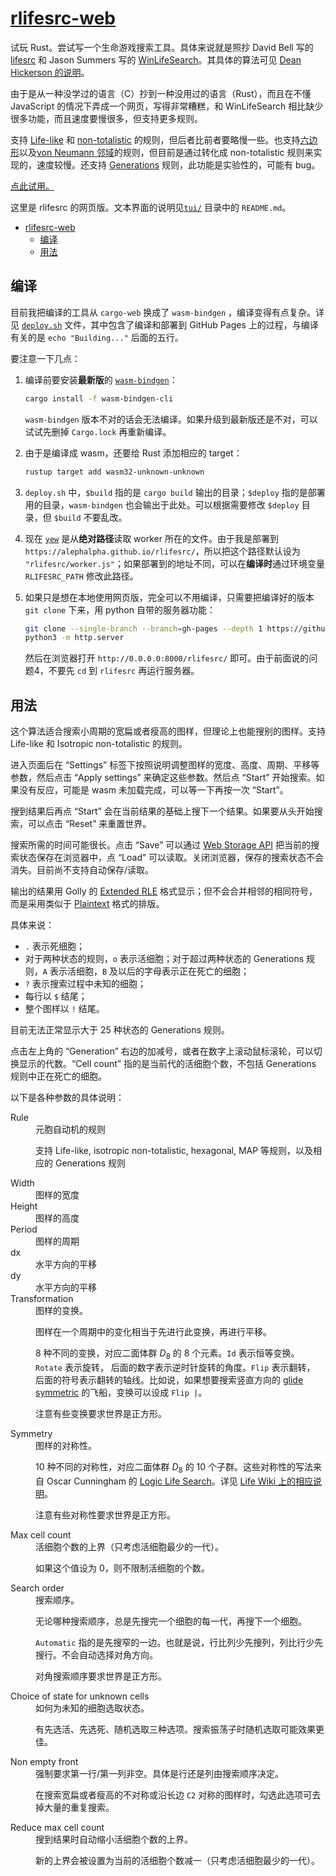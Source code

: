 # [rlifesrc-web](https://github.com/AlephAlpha/rlifesrc)

试玩 Rust。尝试写一个生命游戏搜索工具。具体来说就是照抄 David Bell 写的 [lifesrc](https://github.com/DavidKinder/Xlife/tree/master/Xlife35/source/lifesearch) 和 Jason Summers 写的 [WinLifeSearch](https://github.com/jsummers/winlifesearch/)。其具体的算法可见 [Dean Hickerson 的说明](https://github.com/DavidKinder/Xlife/blob/master/Xlife35/source/lifesearch/ORIGIN)。

由于是从一种没学过的语言（C）抄到一种没用过的语言（Rust），而且在不懂 JavaScript 的情况下弄成一个网页，写得非常糟糕，和 WinLifeSearch 相比缺少很多功能，而且速度要慢很多，但支持更多规则。

支持 [Life-like](https://conwaylife.com/wiki/Totalistic_Life-like_cellular_automaton) 和 [non-totalistic](https://conwaylife.com/wiki/Non-isotropic_Life-like_cellular_automaton) 的规则，但后者比前者要略慢一些。也支持[六边形](https://conwaylife.com/wiki/Hexagonal_neighbourhood)以及[von Neumann 邻域](https://conwaylife.com/wiki/Von_Neumann_neighbourhood)的规则，但目前是通过转化成 non-totalistic 规则来实现的，速度较慢。还支持 [Generations](https://conwaylife.com/wiki/Generations) 规则，此功能是实验性的，可能有 bug。

[点此试用。](https://alephalpha.github.io/rlifesrc/)

这里是 rlifesrc 的网页版。文本界面的说明见[`tui/`](../tui/README.md) 目录中的 `README.md`。

- [rlifesrc-web](#rlifesrc-web)
  - [编译](#编译)
  - [用法](#用法)

## 编译

目前我把编译的工具从 `cargo-web` 换成了 `wasm-bindgen` ，编译变得有点复杂。详见 [`deploy.sh`](./deploy.sh) 文件，其中包含了编译和部署到 GitHub Pages 上的过程，与编译有关的是 `echo "Building..."` 后面的五行。

要注意一下几点：

1. 编译前要安装**最新版**的 [`wasm-bindgen`](https://github.com/rustwasm/wasm-bindgen)：

    ```bash
    cargo install -f wasm-bindgen-cli
    ```  

    `wasm-bindgen` 版本不对的话会无法编译。如果升级到最新版还是不对，可以试试先删掉 `Cargo.lock` 再重新编译。

2. 由于是编译成 wasm，还要给 Rust 添加相应的 target：

    ```bash
    rustup target add wasm32-unknown-unknown
    ```

3. `deploy.sh` 中，`$build` 指的是 `cargo build` 输出的目录；`$deploy` 指的是部署用的目录，`wasm-bindgen` 也会输出于此处。可以根据需要修改 `$deploy` 目录，但 `$build` 不要乱改。

4. 现在 [`yew`](https://github.com/yewstack/yew) 是从**绝对路径**读取 worker 所在的文件。由于我是部署到 `https://alephalpha.github.io/rlifesrc/`，所以把这个路径默认设为 `"rlifesrc/worker.js"`；如果部署到的地址不同，可以在**编译时**通过环境变量 `RLIFESRC_PATH` 修改此路径。

5. 如果只是想在本地使用网页版，完全可以不用编译，只需要把编译好的版本 `git clone` 下来，用 python 自带的服务器功能：

    ```bash
    git clone --single-branch --branch=gh-pages --depth 1 https://github.com/AlephAlpha/rlifesrc.git
    python3 -m http.server
    ```

    然后在浏览器打开 `http://0.0.0.0:8000/rlifesrc/` 即可。由于前面说的问题4，不要先 `cd` 到 `rlifesrc` 再运行服务器。

## 用法

这个算法适合搜索小周期的宽扁或者瘦高的图样，但理论上也能搜别的图样。支持 Life-like 和 Isotropic non-totalistic 的规则。

进入页面后在 “Settings” 标签下按照说明调整图样的宽度、高度、周期、平移等参数，然后点击 “Apply settings” 来确定这些参数。然后点 “Start” 开始搜索。如果没有反应，可能是 wasm 未加载完成，可以等一下再按一次 “Start”。

搜到结果后再点 “Start” 会在当前结果的基础上搜下一个结果。如果要从头开始搜索，可以点击 “Reset” 来重置世界。

搜索所需的时间可能很长。点击 “Save” 可以通过 [Web Storage API](https://developer.mozilla.org/zh-CN/docs/Web/API/Web_Storage_API) 把当前的搜索状态保存在浏览器中，点 “Load” 可以读取。关闭浏览器，保存的搜索状态不会消失。目前尚不支持自动保存/读取。

输出的结果用 Golly 的 [Extended RLE](http://golly.sourceforge.net/Help/formats.html#rle) 格式显示；但不会合并相邻的相同符号，而是采用类似于 [Plaintext](https://conwaylife.com/wiki/Plaintext) 格式的排版。

具体来说：

* `.` 表示死细胞；
* 对于两种状态的规则，`o` 表示活细胞；对于超过两种状态的 Generations 规则，`A` 表示活细胞，`B` 及以后的字母表示正在死亡的细胞；
* `?` 表示搜索过程中未知的细胞；
* 每行以 `$` 结尾；
* 整个图样以 `!` 结尾。

目前无法正常显示大于 25 种状态的 Generations 规则。

点击左上角的 “Generation” 右边的加减号，或者在数字上滚动鼠标滚轮，可以切换显示的代数。“Cell count” 指的是当前代的活细胞个数，不包括 Generations 规则中正在死亡的细胞。

以下是各种参数的具体说明：

<dl>
  <dt>Rule</dt>
  <dd>
  元胞自动机的规则

  支持 Life-like, isotropic non-totalistic, hexagonal, MAP 等规则，以及相应的 Generations 规则
  </dd>

  <dt>Width</dt>
  <dd>
  图样的宽度
  </dd>

  <dt>Height</dt>
  <dd>
  图样的高度
  </dd>

  <dt>Period</dt>
  <dd>
  图样的周期
  </dd>

  <dt>dx</dt>
  <dd>
  水平方向的平移
  </dd>

  <dt>dy</dt>
  <dd>
  水平方向的平移
  </dd>

  <dt>Transformation</dt>
  <dd>
  图样的变换。

  图样在一个周期中的变化相当于先进行此变换，再进行平移。

  8 种不同的变换，对应二面体群 _D_<sub>8</sub> 的 8 个元素。`Id` 表示恒等变换。`Rotate` 表示旋转， 后面的数字表示逆时针旋转的角度。`Flip` 表示翻转， 后面的符号表示翻转的轴线。比如说，如果想要搜索竖直方向的 [glide symmetric](https://conwaylife.com/wiki/Types_of_spaceships#Glide_symmetric_spaceship) 的飞船，变换可以设成 `Flip |`。

  注意有些变换要求世界是正方形。
  </dd>

  <dt>Symmetry</dt>
  <dd>
  图样的对称性。

  10 种不同的对称性，对应二面体群 _D_<sub>8</sub> 的 10 个子群。这些对称性的写法来自 Oscar Cunningham 的 [Logic Life Search](https://github.com/OscarCunningham/logic-life-search)。详见 [Life Wiki 上的相应说明](https://conwaylife.com/wiki/Symmetry)。

  注意有些对称性要求世界是正方形。
  </dd>

  <dt>Max cell count</dt>
  <dd>
  活细胞个数的上界（只考虑活细胞最少的一代）。

  如果这个值设为 0，则不限制活细胞的个数。
  </dd>

  <dt>Search order</dt>
  <dd>
  搜索顺序。

  无论哪种搜索顺序，总是先搜完一个细胞的每一代，再搜下一个细胞。

  `Automatic` 指的是先搜窄的一边。也就是说，行比列少先搜列，列比行少先搜行。不会自动选择对角方向。

  对角搜索顺序要求世界是正方形。
  </dd>

  <dt>Choice of state for unknown cells</dt>
  <dd>
  如何为未知的细胞选取状态。

  有先选活、先选死、随机选取三种选项。搜索振荡子时随机选取可能效果更佳。

  <dt>Non empty front</dt>
  <dd>
  强制要求第一行/第一列非空。具体是行还是列由搜索顺序决定。

  在搜索宽扁或者瘦高的不对称或沿长边 `C2` 对称的图样时，勾选此选项可去掉大量的重复搜索。
  </dd>

  <dt>Reduce max cell count</dt>
  <dd>
  搜到结果时自动缩小活细胞个数的上界。

  新的上界会被设置为当前的活细胞个数减一（只考虑活细胞最少的一代）。
  </dd>
</dl>
